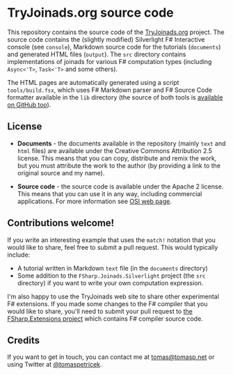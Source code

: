 TryJoinads.org source code
==========================

This repository contains the source code of the [TryJoinads.org](http://tryjoinads.org) project.
The source code contains the (slightly modified) Silverlight F# Interactive console (see `console`),
Markdown source code for the tutorials (`documents`) and generated HTML files (`output`). 
The `src` directory contains implementations of joinads for various F# computation types
(including `Async<'T>`, `Task<'T>` and some others). 

The HTML pages are automatically generated using a script `tools/build.fsx`, which uses
F# Markdown parser and F# Source Code formatter available in the `lib` directory 
(the source of both tools is [available on GitHub too](https://github.com/tpetricek/FSharp.Formatting)).

License
-------

 * **Documents** - the documents available in the repository (mainly `text` and `html` files)
   are available under the Creative Commons Attribution 2.5 license. 
   This means that you can copy, distribute and remix the work, but
   you must attribute the work to the author (by providing a link
   to the original source and my name).

 * **Source code** - the source code is available under 
   the Apache 2 license. This means that you can use it in any way,
   including commercial applications. For more information see
   [OSI web page](http://www.opensource.org/licenses/Apache-2.0).

Contributions welcome!
----------------------

If you write an interesting example that uses the `match!` notation that you would like
to share, feel free to submit a pull request. This would typically include:

  * A tutorial written in Markdown `text` file (in the `documents` directory)
  * Some addition to the `FSharp.Joinads.Silverlight` project (the `src` directory)
    if you want to write your own computation expression.

I'm also happy to use the TryJoinads web site to share other experimental F# extensions.
If you made some changes to the F# compiler that you would like to share, you'll need
to submit your pull request to [the FSharp.Extensions project](https://github.com/tpetricek/FSharp.Extensions)
which contains F# compiler source code.

Credits
-------

If you want to get in touch, you can contact me at [tomas@tomasp.net](mailto:tomas@tomasp.net) 
or using Twitter at [@tomaspetricek](http://twitter.com/tomaspetricek).